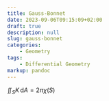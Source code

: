 ```yaml
---
title: Gauss-Bonnet
date: 2023-09-06T09:15:09+02:00
draft: true
description: null
slug: gauss-bonnet
categories:
    - Geometry
tags:
    - Differential Geometry
markup: pandoc
---
```


$\iint_{S} K \,\mathrm{d}A=2\pi\chi(S)$